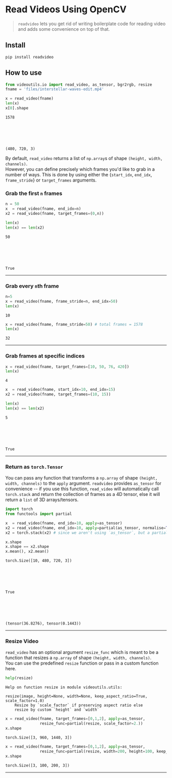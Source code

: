 <!--

#################################################
### THIS FILE WAS AUTOGENERATED! DO NOT EDIT! ###
#################################################
# file to edit: nbs/index.ipynb
# command to build the docs after a change: nbdev_build_docs

-->

# Read Videos Using OpenCV

> `readvideo` lets you get rid of writing boilerplate code for reading video and adds some convenience on top of that.


## Install

`pip install readvideo`

## How to use
<div class="codecell" markdown="1">
<div class="input_area" markdown="1">

```python
from videoutils.io import read_video, as_tensor, bgr2rgb, resize
fname = 'files/interstellar-waves-edit.mp4'
```

</div>

</div>
<div class="codecell" markdown="1">
<div class="input_area" markdown="1">

```python
x = read_video(fname)
len(x)
x[0].shape
```

</div>
<div class="output_area" markdown="1">




    1578






    (480, 720, 3)



</div>

</div>

By default, `read_video` returns a list of `np.array`s of shape `(height, width, channels)`. <br>
However, you can define precisely which frames you'd like to grab in a number of ways. This is done by using either the {`start_idx`, `end_idx`, `frame_stride`} or `target_frames` arguments. 

### Grab the first `n` frames
<div class="codecell" markdown="1">
<div class="input_area" markdown="1">

```python
n = 50
x  = read_video(fname, end_idx=n)
x2 = read_video(fname, target_frames=(0,n))

len(x)
len(x) == len(x2)
```

</div>
<div class="output_area" markdown="1">




    50






    True



</div>

</div>

---

### Grab every `n`th frame
<div class="codecell" markdown="1">
<div class="input_area" markdown="1">

```python
n=5
x = read_video(fname, frame_stride=n, end_idx=50)
len(x)
```

</div>
<div class="output_area" markdown="1">




    10



</div>

</div>
<div class="codecell" markdown="1">
<div class="input_area" markdown="1">

```python
x = read_video(fname, frame_stride=50) # total frames = 1578
len(x)
```

</div>
<div class="output_area" markdown="1">




    32



</div>

</div>

---

### Grab frames at specific indices
<div class="codecell" markdown="1">
<div class="input_area" markdown="1">

```python
x = read_video(fname, target_frames=[10, 50, 76, 420])
len(x)
```

</div>
<div class="output_area" markdown="1">




    4



</div>

</div>
<div class="codecell" markdown="1">
<div class="input_area" markdown="1">

```python
x  = read_video(fname, start_idx=10, end_idx=15)
x2 = read_video(fname, target_frames=(10, 15))

len(x)
len(x) == len(x2)
```

</div>
<div class="output_area" markdown="1">




    5






    True



</div>

</div>

---

### Return as `torch.Tensor`

You can pass any function that transforms a `np.array` of shape `(height, width, channels)` to the `apply` argument. `readvideo` provides `as_tensor` for convenience -- if you use this function, `read_video` will automatically call `torch.stack` and return the collection of frames as a 4D tensor, else it will return a `list` of 3D arrays/tensors.
<div class="codecell" markdown="1">
<div class="input_area" markdown="1">

```python
import torch
from functools import partial

x  = read_video(fname, end_idx=10, apply=as_tensor)
x2 = read_video(fname, end_idx=10, apply=partial(as_tensor, normalise=True))
x2 = torch.stack(x2) # since we aren't using `as_tensor`, but a partial (thus different) function

x.shape
x.shape == x2.shape
x.mean(), x2.mean()
```

</div>
<div class="output_area" markdown="1">




    torch.Size([10, 480, 720, 3])






    True






    (tensor(36.8276), tensor(0.1443))



</div>

</div>

---

### Resize Video

`read_video` has an optional argument `resize_func` which is meant to be a function that resizes a `np.array` of shape `(height, width, channels)`. <br>
You can use the predefined `resize` function or pass in a custom function here.
<div class="codecell" markdown="1">
<div class="input_area" markdown="1">

```python
help(resize)
```

</div>
<div class="output_area" markdown="1">

    Help on function resize in module videoutils.utils:
    
    resize(image, height=None, width=None, keep_aspect_ratio=True, scale_factor=1.0)
        Resize by `scale_factor` if preserving aspect ratio else
        resize by custom `height` and `width`
    


</div>

</div>
<div class="codecell" markdown="1">
<div class="input_area" markdown="1">

```python
x = read_video(fname, target_frames=[0,1,2], apply=as_tensor,
               resize_func=partial(resize, scale_factor=2.))
x.shape
```

</div>
<div class="output_area" markdown="1">




    torch.Size([3, 960, 1440, 3])



</div>

</div>
<div class="codecell" markdown="1">
<div class="input_area" markdown="1">

```python
x = read_video(fname, target_frames=[0,1,2], apply=as_tensor,
               resize_func=partial(resize, width=200, height=100, keep_aspect_ratio=False))
x.shape
```

</div>
<div class="output_area" markdown="1">




    torch.Size([3, 100, 200, 3])



</div>

</div>

---
